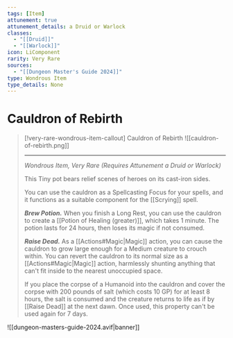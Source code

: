 ```yaml
---
tags: [Item]
attunement: true
attunement_details: a Druid or Warlock
classes:
  - "[[Druid]]"
  - "[[Warlock]]"
icon: LiComponent
rarity: Very Rare
sources:
  - "[[Dungeon Master's Guide 2024]]"
type: Wondrous Item
type_details: None
---
```

# Cauldron of Rebirth
>[!very-rare-wondrous-item-callout] Cauldron of Rebirth
>![[cauldron-of-rebirth.png]]
>
>- - -
>_Wondrous Item, Very Rare (Requires Attunement a Druid or Warlock)_
>
>This Tiny pot bears relief scenes of heroes on its cast-iron sides.
>
>You can use the cauldron as a Spellcasting Focus for your spells, and it functions as a suitable component for the [[Scrying]] spell.
>
>**_Brew Potion._** When you finish a Long Rest, you can use the cauldron to create a [[Potion of Healing (greater)]], which takes 1 minute. The potion lasts for 24 hours, then loses its magic if not consumed.
>
>**_Raise Dead._** As a [[Actions#Magic\|Magic]] action, you can cause the cauldron to grow large enough for a Medium creature to crouch within. You can revert the cauldron to its normal size as a [[Actions#Magic\|Magic]] action, harmlessly shunting anything that can't fit inside to the nearest unoccupied space.
>
>If you place the corpse of a Humanoid into the cauldron and cover the corpse with 200 pounds of salt (which costs 10 GP) for at least 8 hours, the salt is consumed and the creature returns to life as if by [[Raise Dead]] at the next dawn. Once used, this property can't be used again for 7 days.
>


![[dungeon-masters-guide-2024.avif|banner]]
